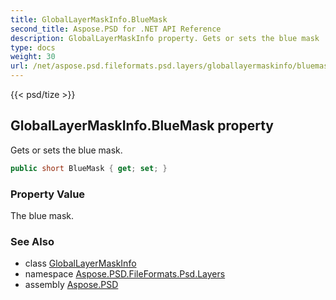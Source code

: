 ```yaml
---
title: GlobalLayerMaskInfo.BlueMask
second_title: Aspose.PSD for .NET API Reference
description: GlobalLayerMaskInfo property. Gets or sets the blue mask
type: docs
weight: 30
url: /net/aspose.psd.fileformats.psd.layers/globallayermaskinfo/bluemask/
---
```

{{< psd/tize >}}
## GlobalLayerMaskInfo.BlueMask property

Gets or sets the blue mask.

```csharp
public short BlueMask { get; set; }
```

### Property Value

The blue mask.

### See Also

* class [GlobalLayerMaskInfo](../)
* namespace [Aspose.PSD.FileFormats.Psd.Layers](../../globallayermaskinfo/)
* assembly [Aspose.PSD](../../../)


